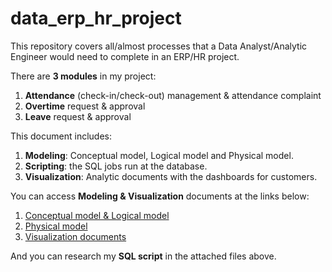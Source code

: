 # data_erp_hr_project
This repository covers all/almost processes that a Data Analyst/Analytic Engineer would need to complete in an ERP/HR project.

There are **3 modules** in my project: 
  1. **Attendance** (check-in/check-out) management & attendance complaint
  2. **Overtime** request & approval
  3. **Leave** request & approval

This document includes:
  1. **Modeling**: Conceptual model, Logical model and Physical model.
  2. **Scripting**: the SQL jobs run at the database.
  3. **Visualization**: Analytic documents with the dashboards for customers.

You can access **Modeling & Visualization** documents at the links below: 
  1. [Conceptual model & Logical model](https://drive.google.com/file/d/1jwrRMSy3suCIOt6F4Pll7s-t5AMjmLoo/view?usp=drive_link)
  2. [Physical model](https://docs.google.com/spreadsheets/d/1Xfk_gFDdqN5uAG5pbCKIJ81UUEBvSATXW8_qn0hhHhw/edit?usp=sharing)
  3. [Visualization documents](https://drive.google.com/file/d/1-GLB4zsnhLy4BMws_LFt4sJl5StCdjBv/view?usp=drive_link)

And you can research my **SQL script** in the attached files above.
